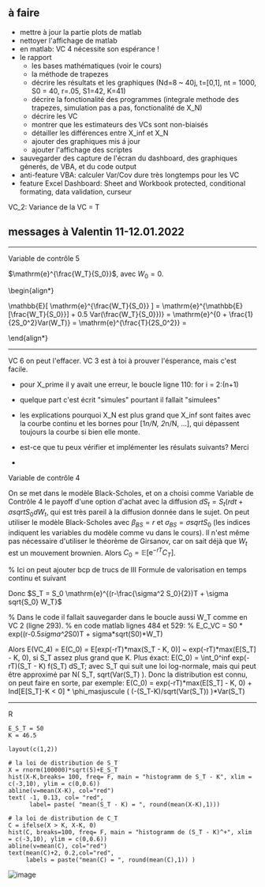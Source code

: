 ## à faire
* mettre à jour la partie plots de matlab
* nettoyer l'affichage de matlab
* en matlab: VC 4 nécessite son espérance !
* le rapport
  + les bases mathématiques (voir le cours)
  + la méthode de trapezes
  + décrire les résultats et les graphiques (Nd=8 ~ 40j, t=[0,1], nt = 1000, S0 = 40, r=.05, S1=42, K=41)
  + décrire la fonctionalité des programmes (integrale methode des trapezes, simulation pas a pas, fonctionalité de X_N)
  + décrire les VC
  + montrer que les estimateurs des VCs sont non-biaisés
  + détailler les différences entre X_inf et X_N
  + ajouter des graphiques mis á jour
  + ajouter l'affichage des scriptes
* sauvegarder des capture de l'écran du dashboard, des graphiques génerés, de VBA, et du code output
* anti-feature VBA: calculer Var/Cov dure très longtemps pour les VC
* feature Excel Dashboard: Sheet and Workbook protected, conditional formating, data validation, curseur

VC_2: Variance de la VC = T

## messages à Valentin 11-12.01.2022

***

Variable de contrôle 5


$\mathrm{e}^{\frac{W_T}{S_0}}$, avec $W_0 = 0$.

\begin{align*}

\mathbb{E}[ \mathrm{e}^{\frac{W_T}{S_0}} ] = 
\mathrm{e}^{\mathbb{E}[\frac{W_T}{S_0}}] + 0.5 Var(\frac{W_T}{S_0}})} = 
\mathrm{e}^{0 +  \frac{1}{2S_0^2}Var(W_T)} =
\mathrm{e}^{\frac{T}{2S_0^2}} =

\end{align*}

***

VC 6 on peut l'effacer.
VC 3 est à toi à prouver l'ésperance, mais c'est facile.

* pour X_prime il y avait une erreur, le boucle ligne 110: for i = 2:(n+1)
* quelque part c'est écrit "simules" pourtant il fallait "simulees"
* les explications pourquoi X_N est plus grand que X_inf sont faites avec la courbe continu et les bornes pour [1*n/N, 2*n/N, ...], qui dépassent toujours la courbe si bien elle monte.
* est-ce que tu peux vérifier et implémenter les résulats suivants? Merci

*

Variable de contrôle 4


On se met dans le modèle Black-Scholes, et on a choisi comme Variable de Contrôle 4 le payoff d'une option d'achat avec la diffusion $dS_t = S_t(rdt + \sigma sqrt{S_0} dW_t$, qui est très pareil à la diffusion donnée dans le sujet.
On peut utiliser le modèle Black-Scholes avec $\beta_{BS} = r$ et $\sigma_{BS} = \sigma sqrt{S_0}$ (les indices indiquent les variables du modèle comme vu dans le cours).
Il n'est même pas nécessaire d'utiliser le théorème de Girsanov, car on sait déjà que $W_t$ est un mouvement brownien.
Alors $C_0 = \mathbb{E}[ \mathrm{e}^{-rT} C_T ]$.

% Ici on peut ajouter bcp de trucs de III Formule de valorisation en temps continu et suivant

Donc $S_T = S_0 \mathrm{e}^{(r-\frac{\sigma^2 S_0}{2})T + \sigma sqrt{S_0} W_T}$

% Dans le code il fallait sauvegarder dans le boucle aussi W_T comme en VC 2 (ligne 293).
% en code matlab lignes 484 et 529: 
% E_C_VC = S0 * exp((r-0.5*sigma^2*S0)T + sigma*sqrt(S0)*W_T)

Alors E(VC_4) = E(C_0) = E[exp(-rT)*max(S_T - K, 0)] ~ exp(-rT)*max(E[S_T] - K, 0), si S_T assez plus grand que K. Plus éxact: E(C_0) = \int_0^inf exp(-rT)(S_T - K) f(S_T) dS_T; avec S_T qui suit une loi log-normale, mais qui peut être approximé par N( S_T, sqrt(Var(S_T) ).
Donc la distribution est connu, on peut faire en sorte, par exemple: 
E(C_0) = exp(-rT)*max(E[S_T] - K, 0) + Ind[E[S_T]-K < 0] * \phi_masjuscule ( (-(S_T-K)/sqrt(Var(S_T)) )*Var(S_T)

***

R
```
E_S_T = 50
K = 46.5

layout(c(1,2))

# la loi de distribution de S_T
X = rnorm(100000)*sqrt(5)+E_S_T
hist(X-K,breaks= 100, freq= F, main = "histogramm de S_T - K", xlim = c(-3,10), ylim = c(0,0.6))
abline(v=mean(X-K), col="red")
text( -1, 0.13, col= "red", 
      label= paste( "mean(S_T - K) = ", round(mean(X-K),1)))

# la loi de distribution de C_T
C = ifelse(X > K, X-K, 0)
hist(C, breaks=100, freq= F, main = "histogramm de (S_T - K)^+", xlim = c(-3,10), ylim = c(0,0.6))
abline(v=mean(C), col="red")
text(mean(C)+2, 0.2,col="red", 
     labels = paste("mean(C) = ", round(mean(C),1)) )

```
![image](https://user-images.githubusercontent.com/66843529/149406038-9953c24f-68cb-4ba8-b9c3-536ac8ae5ace.png)

